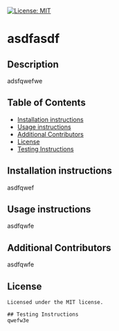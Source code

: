 
[![License: MIT](https://img.shields.io/badge/License-MIT-yellow.svg)](https://opensource.org/licenses/MIT)
# asdfasdf

## Description
adsfqwefwe

## Table of Contents
* [Installation instructions ](#Installation-instructions)
* [Usage instructions ](#Usage-instructions)
* [Additional Contributors](#Additional-Contributors)
* [License](#License)
* [Testing Instructions](#Tests)


## Installation instructions 
asdfqwef

  ## Usage instructions 
  asdfqwfe

  ## Additional Contributors
  asdfqwfe
## License
    Licensed under the MIT license.

    ## Testing Instructions
    qwefw3e
